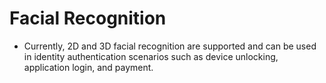 # Facial Recognition<a name="EN-US_TOPIC_0000001080120330"></a>

-   Currently, 2D and 3D facial recognition are supported and can be used in identity authentication scenarios such as device unlocking, application login, and payment.